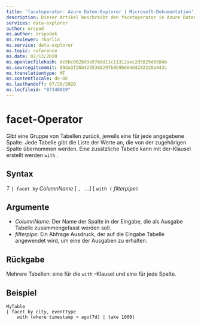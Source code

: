 ```yaml
---
title: 'facetoperator: Azure Daten-Explorer | Microsoft-Dokumentation'
description: Dieser Artikel beschreibt den facetoperator in Azure Daten-Explorer.
services: data-explorer
author: orspod
ms.author: orspodek
ms.reviewer: rkarlin
ms.service: data-explorer
ms.topic: reference
ms.date: 02/13/2020
ms.openlocfilehash: 0e5bc062b99a97b8d11c11312aac2d5829d6584b
ms.sourcegitcommit: 09da3f26b4235368297b8b9b604d4282228a443c
ms.translationtype: MT
ms.contentlocale: de-DE
ms.lasthandoff: 07/28/2020
ms.locfileid: "87348019"
---
```

# <a name="facet-operator"></a>facet-Operator

Gibt eine Gruppe von Tabellen zurück, jeweils eine für jede angegebene Spalte.
Jede Tabelle gibt die Liste der Werte an, die von der zugehörigen Spalte übernommen werden.
Eine zusätzliche Tabelle kann mit der-Klausel erstellt werden `with` .

## <a name="syntax"></a>Syntax

*T* `| facet by` *ColumnName* [ `, ` ...] [ `with (` *filterpipe*`)`

## <a name="arguments"></a>Argumente

* *ColumnName:* Der Name der Spalte in der Eingabe, die als Ausgabe Tabelle zusammengefasst werden soll.
* *filterpipe:* Ein Abfrage Ausdruck, der auf die Eingabe Tabelle angewendet wird, um eine der Ausgaben zu erhalten.

## <a name="returns"></a>Rückgabe

Mehrere Tabellen: eine für die `with` -Klausel und eine für jede Spalte.

## <a name="example"></a>Beispiel

```kusto
MyTable 
| facet by city, eventType 
    with (where timestamp > ago(7d) | take 1000)
```